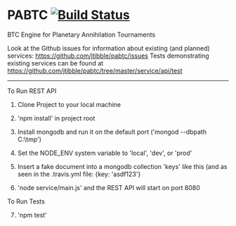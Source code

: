 PABTC [![Build Status](https://travis-ci.org/jtibble/pabtc.svg?branch=master)](https://travis-ci.org/jtibble/pabtc)
===

BTC Engine for Planetary Annihilation Tournaments


Look at the Github issues for information about existing (and planned) services: https://github.com/jtibble/pabtc/issues
Tests demonstrating existing services can be found at https://github.com/jtibble/pabtc/tree/master/service/api/test


-----

To Run REST API

1. Clone Project to your local machine

2. 'npm install' in project root

3. Install mongodb and run it on the default port ('mongod --dbpath C:\tmp')

4. Set the NODE_ENV system variable to 'local', 'dev', or 'prod'

5. Insert a fake document into a mongodb collection 'keys' like this (and as seen in the .travis.yml file: {key: 'asdf123'} 

6. 'node service/main.js' and the REST API will start on port 8080

To Run Tests

7. 'npm test'
